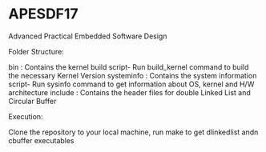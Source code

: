 # APESDF17
Advanced Practical Embedded Software Design

Folder Structure:

bin         : Contains the kernel build script- Run build_kernel command to build the necessary Kernel Version
systeminfo  : Contains the system information script- Run sysinfo command to get information about OS, kernel and H/W architecture
include     : Contains the header files for double Linked List and Circular Buffer

Execution:

Clone the repository to your local machine, run make to get dlinkedlist andn cbuffer executables

